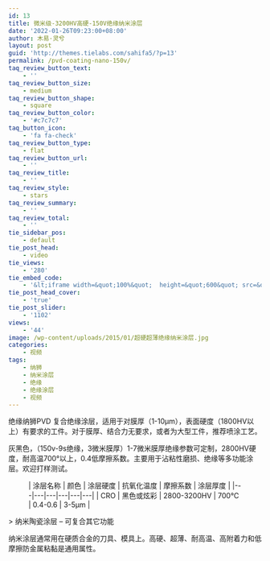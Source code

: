 ```yaml
---
id: 13
title: 微米级-3200HV高硬-150V绝缘纳米涂层
date: '2022-01-26T09:23:00+08:00'
author: 木易·灵兮
layout: post
guid: 'http://themes.tielabs.com/sahifa5/?p=13'
permalink: /pvd-coating-nano-150v/
taq_review_button_text:
    - ''
taq_review_button_size:
    - medium
taq_review_button_shape:
    - square
taq_review_button_color:
    - '#c7c7c7'
taq_button_icon:
    - 'fa fa-check'
taq_review_button_type:
    - flat
taq_review_button_url:
    - ''
taq_review_title:
    - ''
taq_review_style:
    - stars
taq_review_summary:
    - ''
taq_review_total:
    - ''
tie_sidebar_pos:
    - default
tie_post_head:
    - video
tie_views:
    - '280'
tie_embed_code:
    - '&lt;iframe width=&quot;100%&quot;  height=&quot;600&quot; src=&quot;//player.bilibili.com/player.html?aid=806093413&amp;bvid=BV1F34y1m7Bb&amp;cid=424955372&amp;page=1&quot; scrolling=&quot;no&quot; border=&quot;0&quot; frameborder=&quot;no&quot; framespacing=&quot;0&quot; allowfullscreen=&quot;true&quot;&gt; &lt;/iframe&gt;'
tie_post_head_cover:
    - 'true'
tie_post_slider:
    - '1102'
views:
    - '44'
image: /wp-content/uploads/2015/01/超硬超薄绝缘纳米涂层.jpg
categories:
    - 视频
tags:
    - 纳狮
    - 纳米涂层
    - 绝缘
    - 绝缘涂层
    - 视频
---
```


绝缘纳狮PVD 复合绝缘涂层，适用于对膜厚（1-10μm），表面硬度（1800HV以上）有要求的工件。对于膜厚、结合力无要求，或者为大型工件，推荐喷涂工艺。

灰黑色，（150v-9s绝缘，3微米膜厚）1-7微米膜厚绝缘参数可定制，2800HV硬度，耐高温700°以上，0.4低摩擦系数。主要用于沾粘性磨损、绝缘等多功能涂层。欢迎打样测试。

<figure class="wp-block-table">| 涂层名称 | 颜色 | 涂层硬度 | 抗氧化温度 | 摩擦系数 | 涂层厚度 |
|---|---|---|---|---|---|
| CRO | 黑色或炫彩 | 2800-3200HV | 700℃ | 0.4-0.6 | 3-5μm |

</figure>> 纳米陶瓷涂层 – 可复合其它功能

纳米涂层通常用在硬质合金的刀具、模具上。高硬、超薄、耐高温、高附着力和低摩擦防金属粘黏是通用属性。